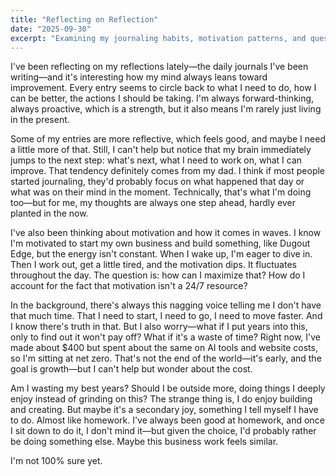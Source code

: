 ```yaml
---
title: "Reflecting on Reflection"
date: "2025-09-30"
excerpt: "Examining my journaling habits, motivation patterns, and questioning if I'm spending my time in the right ways."
---
```


I've been reflecting on my reflections lately—the daily journals I've been writing—and it's interesting how my mind always leans toward improvement. Every entry seems to circle back to what I need to do, how I can be better, the actions I should be taking. I'm always forward-thinking, always proactive, which is a strength, but it also means I'm rarely just living in the present.

Some of my entries are more reflective, which feels good, and maybe I need a little more of that. Still, I can't help but notice that my brain immediately jumps to the next step: what's next, what I need to work on, what I can improve. That tendency definitely comes from my dad. I think if most people started journaling, they'd probably focus on what happened that day or what was on their mind in the moment. Technically, that's what I'm doing too—but for me, my thoughts are always one step ahead, hardly ever planted in the now.

I've also been thinking about motivation and how it comes in waves. I know I'm motivated to start my own business and build something, like Dugout Edge, but the energy isn't constant. When I wake up, I'm eager to dive in. Then I work out, get a little tired, and the motivation dips. It fluctuates throughout the day. The question is: how can I maximize that? How do I account for the fact that motivation isn't a 24/7 resource?

In the background, there's always this nagging voice telling me I don't have that much time. That I need to start, I need to go, I need to move faster. And I know there's truth in that. But I also worry—what if I put years into this, only to find out it won't pay off? What if it's a waste of time? Right now, I've made about $400 but spent about the same on AI tools and website costs, so I'm sitting at net zero. That's not the end of the world—it's early, and the goal is growth—but I can't help but wonder about the cost.

Am I wasting my best years? Should I be outside more, doing things I deeply enjoy instead of grinding on this? The strange thing is, I do enjoy building and creating. But maybe it's a secondary joy, something I tell myself I have to do. Almost like homework. I've always been good at homework, and once I sit down to do it, I don't mind it—but given the choice, I'd probably rather be doing something else. Maybe this business work feels similar.

I'm not 100% sure yet.
